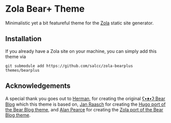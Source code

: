 # Zola Bear+ Theme

Minimalistic yet a bit featureful theme for the [Zola](https://www.getzola.org/) static site generator.

## Installation

If you already have a Zola site on your machine, you can simply add this theme via
```
git submodule add https://github.com/salcc/zola-bearplus themes/bearplus
```

## Acknowledgements

A special thank you goes out to [Herman](https://herman.bearblog.dev), for creating the original [ʕ•ᴥ•ʔ Bear Blog](https://bearblog.dev/) which this theme is based on, [Jan Raasch](https://www.janraasch.com) for creating the [Hugo port of the Bear Blog theme](https://themes.gohugo.io/themes/hugo-bearblog/), and [Alan Pearce](https://alanpearce.eu) for creating the [Zola port of the Bear Blog theme](https://alanpearce.codeberg.page/zola-bearblog/).
